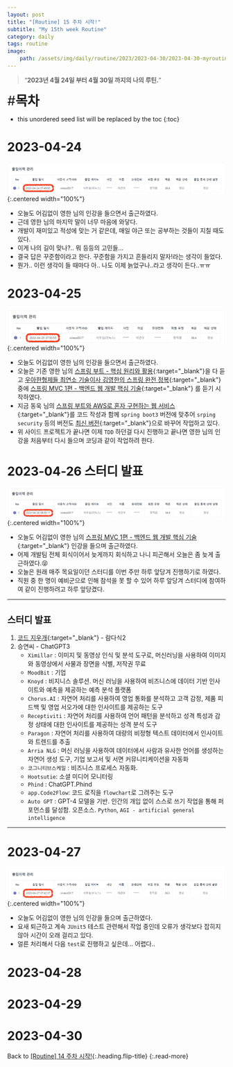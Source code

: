 ```yaml
---
layout: post
title: "[Routine] 15 주차 시작!"
subtitle: "My 15th week Routine"
category: daily
tags: routine
image:
    path: /assets/img/daily/routine/2023/2023-04-30/2023-04-30-myroutine-15th.png
---
```


> “**2023년 4월 24일 부터 4월 30일 까지의 나의 루틴.**”

<span style="font-size:30px;">\#**목차**</span>
* this unordered seed list will be replaced by the toc
{:toc}

# 2023-04-24
![](/assets/img/daily/routine/2023/2023-04-30/2023-04-24_myroutine.png){:.centered width="100%"}
- 오늘도 어김없이 영한 님의 인강을 들으면서 출근하였다.
- 근데 영한 님의 마지막 말이 너무 마음에 와닿다.
- 개발이 재미있고 적성에 맞는 거 같은데, 매일 야근 또는 공부하는 것들이 지칠 때도 있다.
- 이게 나의 길이 맞나?.. 뭐 등등의 고민들...
- 결국 답은 꾸준함이라고 한다. 꾸준함을 가지고 흔들리지 말자!라는 생각이 들었다.
- 뭔가.. 이런 생각이 들 때마다 아.. 나도 이제 늙었구나..라고 생각이 든다..ㅠㅠ

# 2023-04-25
![](/assets/img/daily/routine/2023/2023-04-30/2023-04-25_myroutine.png){:.centered width="100%"}
- 오늘도 어김없이 영한 님의 인강을 들으면서 출근하였다.
- 오늘은 기존 영한 님의 [스프링 부트 - 핵심 원리와 활용]{:target="_blank"}을 다 듣고 [우아한형제들 최연소 기술이사 김영한의 스프링 완전 정복]{:target="_blank"} 중에 [스프링 MVC 1편 - 백엔드 웹 개발 핵심 기술]{:target="_blank"} 를 듣기 시작하였다.
- 지금 동욱 님의 [스프링 부트와 AWS로 혼자 구현하는 웹 서비스]{:target="_blank"}를 코드 작성과 함께 `spring boot3` 버전에 맞추어 `srping security` 등의 버전도 [최신 버전]{:target="_blank"}으로 바꾸어 작업하고 있다.
- 위 사이드 프로젝트가 끝나면 이제 `TDD` 하던걸 다시 진행하고 끝나면 영한 님의 인강을 처음부터 다시 들으며 코딩과 같이 작업하려 한다.

# 2023-04-26 스터디 발표
![](/assets/img/daily/routine/2023/2023-04-30/2023-04-26_myroutine.png){:.centered width="100%"}
- 오늘도 어김없이 영한 님의 [스프링 MVC 1편 - 백엔드 웹 개발 핵심 기술]{:target="_blank"} 인강을 들으며 출근하였다.
- 어제 개발팀 전체 회식이어서 늦게까지 회식하고 나니 피곤해서 오늘은 좀 늦게 출근하였다.😝
- 오늘은 원래 매주 목요일이던 스터디를 이번 주만 하루 앞당겨 진행하기로 하였다.
- 직원 중 한 명이 예비군으로 인해 참석을 못 할 수 있어 하루 앞당겨 스터디에 참여하여 같이 진행하려고 하루 앞당겼다.

***
## 스터디 발표
1. [코드 지우개]{:target="_blank"} - 람다식2
2. 승연씨 - ChatGPT3
   - `Ximillar` : 이미지 및 동영상 인식 및 분석 도구로, 머신러닝을 사용하여 이미지와 동영상에서 사물과 장면을 식별, 저작권 무료  
   - `MoodBit` : 기업
   - `Knoyd` : 비지니스 솔루션. 머신 러닝을 사용하여 비즈니스에 데이터 기반 인사이트와 예측을 제공하는 예측 분석 플랫폼
   - `Chorus.AI` : 자연어 처리를 사용하여 영업 통화를 분석하고 고객 감정, 제품 피드백 및 영업 서오가에 대한 인사이트를 제공하는 도구
   - `Receptiviti` : 자연어 처리를 사용하여 언어 패턴을 분석하고 성격 특성과 감정 상태에 대한 인사이트를 제공하는 성격 분석 도구
   - `Paragon` : 자연어 처리를 사용하여 대량의 비정형 텍스트 데이터에서 인사이트와 트렌드를 추출
   - `Arria NLG` : 머신 러닝을 사용하여 데이터에서 사람과 유사한 언어를 생성하는 자연어 생성 도구, 기업 보고서 및 서면 커뮤니티케이션을 자동화
   - `코그니티브스케일` : 비즈니스 프로세스 자동화.
   - `Hootsutie`: 소셜 미디어 모니터링
   - `Phind` : ChatGPT.Phind
   - `app.Code2Flow`: 코드 로직을 `flowchart`로 그려주는 도구
   - `Auto GPT` : GPT-4 모델을 기반. 인간의 개입 없이 스스로 쓰기 작업을 통해 퍼포먼스를 달성함. 오픈소스. `Python`, `AGI - artificial general intelligence`

***

# 2023-04-27
![](/assets/img/daily/routine/2023/2023-04-30/2023-04-27_myroutine.png){:.centered width="100%"}
- 오늘도 어김없이 영한 님의 인강을 들으며 출근하였다.
- 요새 퇴근하고 계속 `JUnit5` 테스트 관련해서 작업 중인데 오류가 생각보다 잡히지 않아 시간이 오래 걸리고 있다.
- 얼른 처리해서 다음 `test`로 진행하고 싶은데... 어렵다..


# 2023-04-28
# 2023-04-29
# 2023-04-30

Back to [[Routine] 14 주차 시작!](./2023-04-23-week-14th.md){:.heading.flip-title}
{:.read-more}

[//]: # (Continue with [[Routine] 16 주차 시작!]&#40;../04-april/2023-04-24-week-15th.md&#41;{:.heading.flip-title})
[//]: # ({:.read-more})

<!-- Links -->
[스프링 부트 - 핵심 원리와 활용]: https://www.inflearn.com/course/%EC%8A%A4%ED%94%84%EB%A7%81%EB%B6%80%ED%8A%B8-%ED%95%B5%EC%8B%AC%EC%9B%90%EB%A6%AC-%ED%99%9C%EC%9A%A9/dashboard
[우아한형제들 최연소 기술이사 김영한의 스프링 완전 정복]: https://www.inflearn.com/roadmaps/373
[스프링 MVC 1편 - 백엔드 웹 개발 핵심 기술]: https://www.inflearn.com/course/%EC%8A%A4%ED%94%84%EB%A7%81-mvc-1/dashboard
[스프링 부트와 AWS로 혼자 구현하는 웹 서비스]: https://product.kyobobook.co.kr/detail/S000001019679

<!-- Study Links -->
[코드 지우개]: https://blog.naver.com/PostList.naver?blogId=codeblog&from=postList&categoryNo=10

<!-- Commit Links -->
[최신 버전]: https://github.com/thisiswoo/springboot-webservice
